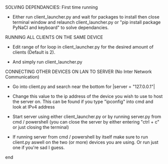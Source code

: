 SOLVING DEPENDANCIES: First time running


- Either run client_launcher.py and wait for packages to install then close 
  terminal window and relaunch client_launcher.py or "pip install 
  package PyNaCl and keyboard" to solve dependancies.


RUNNING ALL CLIENTS ON THE SAME DEVICE


- Edit range of for loop in client_launcher.py for the desired amount of 
  clients (Default is 2).

- And simply run client_launcher.py


CONNECTING OTHER DEVICES ON LAN TO SERVER (No Inter Network Communication)


- Go into client.py and search near the bottom for |server = "127.0.0.1"|

- Change this value to the ip address of the device you wish to use to
  host the server on. This can be found if you type "ipconfig" into cmd
  and look at IPv4 address

- Start server using either client_launcher.py or by running server.py 
  from cmd / powershell (you can close the server by either entering 
  "ctrl + c" or just closing the terminal)

- If running server from cmd / powershell by itself make sure to run 
  client.py aswell on the two (or more) devices you are using. Or run just
  one if you're sad I guess.


end
